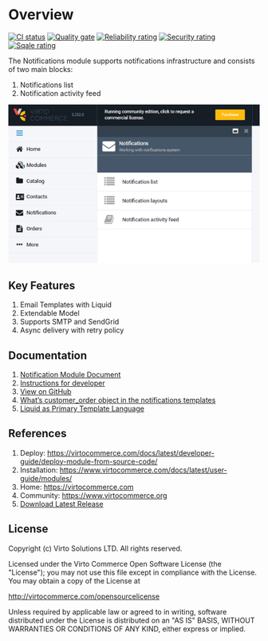 # Overview

[![CI status](https://github.com/VirtoCommerce/vc-module-notification/workflows/Module%20CI/badge.svg?branch=dev)](https://github.com/VirtoCommerce/vc-module-notification/actions?query=workflow%3A"Module+CI") [![Quality gate](https://sonarcloud.io/api/project_badges/measure?project=VirtoCommerce_vc-module-notification&metric=alert_status&branch=dev)](https://sonarcloud.io/dashboard?id=VirtoCommerce_vc-module-notification) [![Reliability rating](https://sonarcloud.io/api/project_badges/measure?project=VirtoCommerce_vc-module-notification&metric=reliability_rating&branch=dev)](https://sonarcloud.io/dashboard?id=VirtoCommerce_vc-module-notification) [![Security rating](https://sonarcloud.io/api/project_badges/measure?project=VirtoCommerce_vc-module-notification&metric=security_rating&branch=dev)](https://sonarcloud.io/dashboard?id=VirtoCommerce_vc-module-notification) [![Sqale rating](https://sonarcloud.io/api/project_badges/measure?project=VirtoCommerce_vc-module-notification&metric=sqale_rating&branch=dev)](https://sonarcloud.io/dashboard?id=VirtoCommerce_vc-module-notification)

The Notifications module supports notifications infrastructure and consists of two main blocks:

1. Notifications list
1. Notification activity feed

![Notifications module](docs/media/screen-notifications-module.png)

## Key Features

1. Email Templates with Liquid
1. Extendable Model
1. Supports SMTP and SendGrid
1. Async delivery with retry policy

## Documentation

1. [Notification Module Document](/docs/index.md)
1. [Instructions for developer](/docs/tech-doc.md)
1. [View on GitHub](https://github.com/VirtoCommerce/vc-module-notification/tree/dev)
1. [What’s customer_order object in the notifications templates](https://community.virtocommerce.com/t/whats-customer-order-object-in-the-notifications-templates/97)
1. [Liquid as Primary Template Language](https://community.virtocommerce.com/t/liquid-as-primary-template-language/78)

## References

1. Deploy: https://virtocommerce.com/docs/latest/developer-guide/deploy-module-from-source-code/
1. Installation: https://www.virtocommerce.com/docs/latest/user-guide/modules/
1. Home: https://virtocommerce.com
1. Community: https://www.virtocommerce.org
1. [Download Latest Release](https://github.com/VirtoCommerce/vc-module-notification/releases/)

## License

Copyright (c) Virto Solutions LTD.  All rights reserved.

Licensed under the Virto Commerce Open Software License (the "License"); you
may not use this file except in compliance with the License. You may
obtain a copy of the License at

http://virtocommerce.com/opensourcelicense

Unless required by applicable law or agreed to in writing, software
distributed under the License is distributed on an "AS IS" BASIS,
WITHOUT WARRANTIES OR CONDITIONS OF ANY KIND, either express or
implied.
